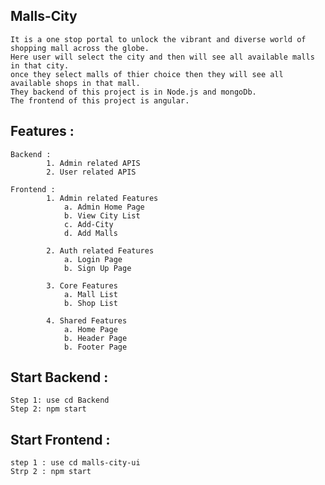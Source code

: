 ## Malls-City

    It is a one stop portal to unlock the vibrant and diverse world of shopping mall across the globe.
    Here user will select the city and then will see all available malls in that city.
    once they select malls of thier choice then they will see all available shops in that mall.
    They backend of this project is in Node.js and mongoDb.
    The frontend of this project is angular.

## Features :

    Backend :
            1. Admin related APIS
            2. User related APIS

    Frontend :
            1. Admin related Features
                a. Admin Home Page
                b. View City List
                c. Add-City
                d. Add Malls

            2. Auth related Features
                a. Login Page
                b. Sign Up Page

            3. Core Features
                a. Mall List
                b. Shop List

            4. Shared Features
                a. Home Page
                b. Header Page
                b. Footer Page

## Start Backend :

    Step 1: use cd Backend
    Step 2: npm start

## Start Frontend :

    step 1 : use cd malls-city-ui
    Strp 2 : npm start

